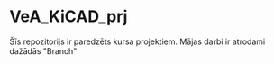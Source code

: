 # VeA_KiCAD_prj

Šīs repozitorijs ir paredzēts kursa projektiem. Mājas darbi ir atrodami dažādās "Branch"
